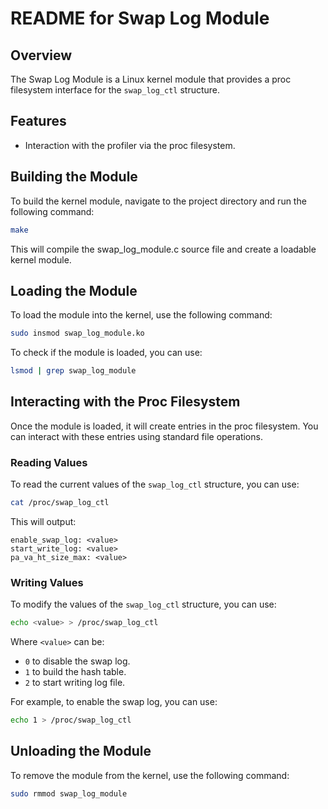 # README for Swap Log Module

## Overview
The Swap Log Module is a Linux kernel module that provides a proc filesystem interface for the `swap_log_ctl` structure.

## Features
- Interaction with the profiler via the proc filesystem.

## Building the Module
To build the kernel module, navigate to the project directory and run the following command:

```bash
make
```

This will compile the swap_log_module.c source file and create a loadable kernel module.

## Loading the Module
To load the module into the kernel, use the following command:

```bash
sudo insmod swap_log_module.ko
```

To check if the module is loaded, you can use:

```bash
lsmod | grep swap_log_module
```

## Interacting with the Proc Filesystem
Once the module is loaded, it will create entries in the proc filesystem. You can interact with these entries using standard file operations.

### Reading Values
To read the current values of the `swap_log_ctl` structure, you can use:

```bash
cat /proc/swap_log_ctl
```

This will output:
```
enable_swap_log: <value>
start_write_log: <value>
pa_va_ht_size_max: <value>
```

### Writing Values
To modify the values of the `swap_log_ctl` structure, you can use:

```bash
echo <value> > /proc/swap_log_ctl
```

Where `<value>` can be:
- `0` to disable the swap log.
- `1` to build the hash table.
- `2` to start writing log file.

For example, to enable the swap log, you can use:

```bash
echo 1 > /proc/swap_log_ctl
```

## Unloading the Module
To remove the module from the kernel, use the following command:

```bash
sudo rmmod swap_log_module
```